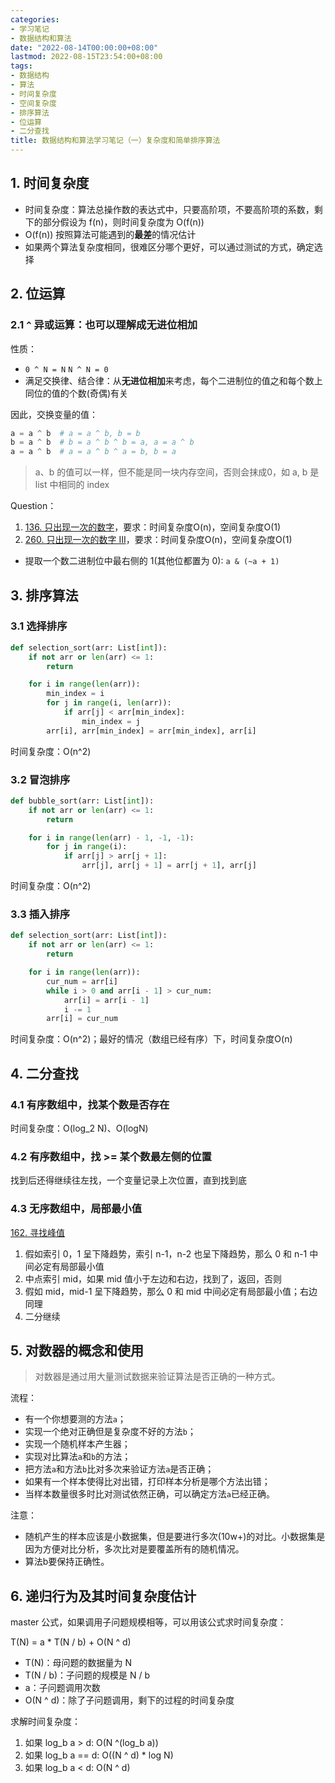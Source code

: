 ```yaml
---
categories:
- 学习笔记
- 数据结构和算法
date: "2022-08-14T00:00:00+08:00"
lastmod: 2022-08-15T23:54:00+08:00
tags:
- 数据结构
- 算法
- 时间复杂度
- 空间复杂度
- 排序算法
- 位运算
- 二分查找
title: 数据结构和算法学习笔记（一）复杂度和简单排序算法
---
```


## 1. 时间复杂度

- 时间复杂度：算法总操作数的表达式中，只要高阶项，不要高阶项的系数，剩下的部分假设为 f(n)，则时间复杂度为 O(f(n))
- O(f(n)) 按照算法可能遇到的**最差**的情况估计
- 如果两个算法复杂度相同，很难区分哪个更好，可以通过测试的方式，确定选择

## 2. 位运算

### 2.1 `^` 异或运算：也可以理解成无进位相加

性质：

- `0 ^ N = N`  `N ^ N = 0`
- 满足交换律、结合律：从**无进位相加**来考虑，每个二进制位的值之和每个数上同位的值的个数(奇偶)有关

因此，交换变量的值：

```python
a = a ^ b  # a = a ^ b, b = b
b = a ^ b  # b = a ^ b ^ b = a, a = a ^ b
a = a ^ b  # a = a ^ b ^ a = b, b = a
```

> a、b 的值可以一样，但不能是同一块内存空间，否则会抹成0，如 a, b 是 list 中相同的 index

Question：
1. [136. 只出现一次的数字](https://leetcode.cn/problems/single-number/)，要求：时间复杂度O(n)，空间复杂度O(1)
2. [260. 只出现一次的数字 III](https://leetcode.cn/problems/single-number-iii/)，要求：时间复杂度O(n)，空间复杂度O(1)
  - 提取一个数二进制位中最右侧的 1(其他位都置为 0): `a & (~a + 1)`



## 3. 排序算法

### 3.1 选择排序

```python
def selection_sort(arr: List[int]):
    if not arr or len(arr) <= 1:
        return

    for i in range(len(arr)):
        min_index = i
        for j in range(i, len(arr)):
            if arr[j] < arr[min_index]:
                min_index = j
        arr[i], arr[min_index] = arr[min_index], arr[i]
```

时间复杂度：O(n^2)

### 3.2 冒泡排序

```python
def bubble_sort(arr: List[int]):
    if not arr or len(arr) <= 1:
        return

    for i in range(len(arr) - 1, -1, -1):
        for j in range(i):
            if arr[j] > arr[j + 1]:
                arr[j], arr[j + 1] = arr[j + 1], arr[j]

```

时间复杂度：O(n^2)

### 3.3 插入排序

```python
def selection_sort(arr: List[int]):
    if not arr or len(arr) <= 1:
        return

    for i in range(len(arr)):
        cur_num = arr[i]
        while i > 0 and arr[i - 1] > cur_num:
            arr[i] = arr[i - 1]
            i -= 1
        arr[i] = cur_num
```

时间复杂度：O(n^2)；最好的情况（数组已经有序）下，时间复杂度O(n)

## 4. 二分查找

### 4.1 有序数组中，找某个数是否存在

时间复杂度：O(log_2 N)、O(logN)


### 4.2 有序数组中，找 >= 某个数最左侧的位置

找到后还得继续往左找，一个变量记录上次位置，直到找到底

### 4.3 无序数组中，局部最小值

[162. 寻找峰值](https://leetcode.cn/problems/find-peak-element/)

1. 假如索引 0，1 呈下降趋势，索引 n-1，n-2 也呈下降趋势，那么 0 和 n-1 中间必定有局部最小值
2. 中点索引 mid，如果 mid 值小于左边和右边，找到了，返回，否则
3. 假如 mid，mid-1 呈下降趋势，那么 0 和 mid 中间必定有局部最小值；右边同理
4. 二分继续

## 5. 对数器的概念和使用

> 对数器是通过用大量测试数据来验证算法是否正确的一种方式。

流程：
- 有一个你想要测的方法`a`；
- 实现一个绝对正确但是复杂度不好的方法`b`；
- 实现一个随机样本产生器；
- 实现对比算法`a`和`b`的方法；
- 把方法`a`和方法`b`比对多次来验证方法`a`是否正确；
- 如果有一个样本使得比对出错，打印样本分析是哪个方法出错；
- 当样本数量很多时比对测试依然正确，可以确定方法`a`已经正确。

注意：
- 随机产生的样本应该是小数据集，但是要进行多次(10w+)的对比。小数据集是因为方便对比分析，多次比对是要覆盖所有的随机情况。
- 算法b要保持正确性。

## 6. 递归行为及其时间复杂度估计

master 公式，如果调用子问题规模相等，可以用该公式求时间复杂度：

T(N) = a * T(N / b) + O(N ^ d)

- T(N)：母问题的数据量为 N
- T(N / b)：子问题的规模是 N / b
- a：子问题调用次数
- O(N ^ d)：除了子问题调用，剩下的过程的时间复杂度

求解时间复杂度：
1. 如果 log_b a > d: O(N ^(log_b a))
2. 如果 log_b a == d: O((N ^ d) * log N)
3. 如果 log_b a < d: O(N ^ d)
